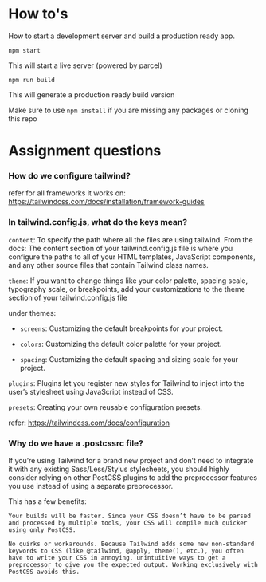 # How to's
How to start a development server and build a production ready app.

```
npm start
``` 
This will start a live server (powered by parcel)

```
npm run build
```
This will generate a production ready build version

Make sure to use `npm install` if you are missing any packages or cloning this repo



# Assignment questions

### How do we configure tailwind?

refer for all frameworks it works on: https://tailwindcss.com/docs/installation/framework-guides


### In tailwind.config.js, what do the keys mean?
`content`: To specify the path where all the files are using tailwind. From the docs: The content section of your tailwind.config.js file is where you configure the paths to all of your HTML templates, JavaScript components, and any other source files that contain Tailwind class names.


`theme`: If you want to change things like your color palette, spacing scale, typography scale, or breakpoints, add your customizations to the theme section of your tailwind.config.js file

under themes: 
 - `screens`: Customizing the default breakpoints for your project.

 - `colors`: Customizing the default color palette for your project.

 - `spacing`: Customizing the default spacing and sizing scale for your project.



`plugins`: Plugins let you register new styles for Tailwind to inject into the user’s stylesheet using JavaScript instead of CSS.


`presets`: Creating your own reusable configuration presets.



refer: https://tailwindcss.com/docs/configuration



### Why do we have a .postcssrc file?
If you’re using Tailwind for a brand new project and don’t need to integrate it with any existing Sass/Less/Stylus stylesheets, you should highly consider relying on other PostCSS plugins to add the preprocessor features you use instead of using a separate preprocessor.

This has a few benefits:

    Your builds will be faster. Since your CSS doesn’t have to be parsed and processed by multiple tools, your CSS will compile much quicker using only PostCSS.
    
    No quirks or workarounds. Because Tailwind adds some new non-standard keywords to CSS (like @tailwind, @apply, theme(), etc.), you often have to write your CSS in annoying, unintuitive ways to get a preprocessor to give you the expected output. Working exclusively with PostCSS avoids this.